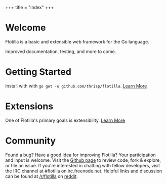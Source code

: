 +++
title = "index"
+++
# Welcome

Flotilla is a basic and extensible web framework for the Go language.

Improved documentation, testing, and more to come.



# Getting Started<a name="quickstart"></a>

Install with with `go get -u github.com/thrisp/flotilla`. [Learn More](/flotilla/start)


# Extensions<a name="extensions"></a>

One of Flotilla's primary goals is extensibility. [Learn More](/flotilla/extensions) 


# Community<a name="community"></a>

Found a bug? Have a good idea for improving Flotilla?  Your participation and input is welcome. Visit the [Github page](https://github.com/thrisp/flotilla) to review code, fork & explore, or file an issue. If you're interested in chatting with fellow developers, visit the IRC channel at #flotilla on irc.freenode.net. Helpful links and discussion can be found at [/r/flotilla](http://reddit.com/r/flotillaaa) on [reddit](http://reddit.com). 
